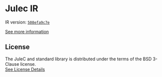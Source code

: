 # Julec IR

IR version: [`508efa9c7e`](https://github.com/julelang/jule/tree/508efa9c7ee5d8a20093edd19de206990c3ad050)

[See more information](https://manual.jule.dev/getting-started/install-from-source/compile-from-ir.html)

## License

The JuleC and standard library is distributed under the terms of the BSD 3-Clause license. \
[See License Details](./LICENSE)
